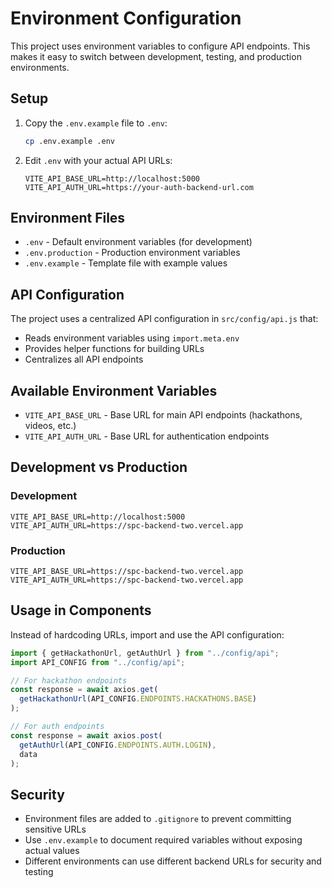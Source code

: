 # Environment Configuration

This project uses environment variables to configure API endpoints. This makes it easy to switch between development, testing, and production environments.

## Setup

1. Copy the `.env.example` file to `.env`:

   ```bash
   cp .env.example .env
   ```

2. Edit `.env` with your actual API URLs:
   ```
   VITE_API_BASE_URL=http://localhost:5000
   VITE_API_AUTH_URL=https://your-auth-backend-url.com
   ```

## Environment Files

- `.env` - Default environment variables (for development)
- `.env.production` - Production environment variables
- `.env.example` - Template file with example values

## API Configuration

The project uses a centralized API configuration in `src/config/api.js` that:

- Reads environment variables using `import.meta.env`
- Provides helper functions for building URLs
- Centralizes all API endpoints

## Available Environment Variables

- `VITE_API_BASE_URL` - Base URL for main API endpoints (hackathons, videos, etc.)
- `VITE_API_AUTH_URL` - Base URL for authentication endpoints

## Development vs Production

### Development

```
VITE_API_BASE_URL=http://localhost:5000
VITE_API_AUTH_URL=https://spc-backend-two.vercel.app
```

### Production

```
VITE_API_BASE_URL=https://spc-backend-two.vercel.app
VITE_API_AUTH_URL=https://spc-backend-two.vercel.app
```

## Usage in Components

Instead of hardcoding URLs, import and use the API configuration:

```javascript
import { getHackathonUrl, getAuthUrl } from "../config/api";
import API_CONFIG from "../config/api";

// For hackathon endpoints
const response = await axios.get(
  getHackathonUrl(API_CONFIG.ENDPOINTS.HACKATHONS.BASE)
);

// For auth endpoints
const response = await axios.post(
  getAuthUrl(API_CONFIG.ENDPOINTS.AUTH.LOGIN),
  data
);
```

## Security

- Environment files are added to `.gitignore` to prevent committing sensitive URLs
- Use `.env.example` to document required variables without exposing actual values
- Different environments can use different backend URLs for security and testing
